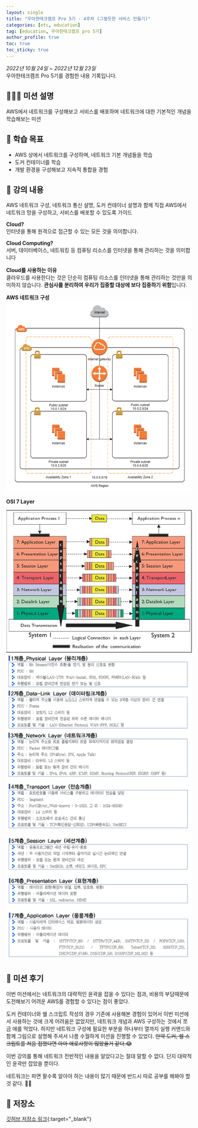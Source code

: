 ```yaml
---
layout: single
title: "우아한테크캠프 Pro 5기 - 4주차 (그럴듯한 서비스 만들기)"
categories: [etc, education]
tag: [education, 우아한테크캠프 pro 5기]
author_profile: true
toc: true
toc_sticky: true
---
```


*2022년 10월 24일 ~ 2022년 12월 23일*  
우아한테크캠프 Pro 5기를 경험한 내용 기록입니다.

## 🙇🏻‍♂️ 미션 설명
AWS에서 네트워크를 구성해보고 서비스를 배포하며 네트워크에 대한 기본적인 개념을 학습해보는 미션

## 🎯 학습 목표
- AWS 상에서 네트워크를 구성하며, 네트워크 기본 개념들을 학습
- 도커 컨테이너를 학습
- 개발 환경을 구성해보고 지속적 통합을 경험

## 📖 강의 내용
AWS 네트워크 구성, 네트워크 통신 설명, 도커 컨테이너 설명과 함께 직접 AWS에서 네트워크 망을 구성하고, 서비스를 배포할 수 있도록 가이드

**Cloud?**  
인터넷을 통해 원격으로 접근할 수 있는 모든 것을 의미합니다. 

**Cloud Computing?**  
서버, 데이터베이스, 네트워킹 등 컴퓨팅 리소스를
인터넷을 통해 관리하는 것을 의미합니다

**Cloud를 사용하는 이유**  
클라우드를 사용한다는 것은 단순히 컴퓨팅 리소스를 인터넷을 통해 관리하는 것만을 의미하지 않습니다. **관심사를 분리하여 우리가 집중할 대상에 보다 집중하기 위함**입니다.

**AWS 네트워크 구성**
![aws_network](/assets/images/posts/aws_network.png)

**OSI 7 Layer**  

![osi_7](/assets/images/posts/osi_7.jpeg)
![osi_7_description](/assets/images/posts/osi_7_description.png)


## 📝 미션 후기
이번 미션에서는 네트워크의 대략적인 윤곽을 잡을 수 있다는 점과, 비용의 부담때문에 도전해보기 어려운 AWS를 경험할 수 있다는 점이 좋았다.

도커 컨테이너와 쉘 스크립트 작성의 경우 기존에 사용해본 경험이 있어서 이번 미션에서 사용하는 것에 크게 어려움은 없었지만, 네트워크 개념과 AWS 구성하는 것에서 쪼금 애를 먹었다. 하지만 네트워크 구성에 필요한 부분을 하나부터 열까지 실행 커맨드와 함께 그림으로 설명해 주셔서 나름 수월하게 미션을 진행할 수 있었다. ~~만약 도커, 쉘 스크립트를 처음 접했다면 아마 애로사항이 많았을거 같다.😂~~

이번 강의를 통해 네트워크 전반적인 내용을 알았다고는 절대 말할 수 없다. 단지 대략적인 윤곽만 잡았을 뿐이다.  

네트워크는 파면 팔수록 알아야 하는 내용이 많기 때문에 반드시 따로 공부를 해봐야 할 것 같다. 📖🔎

## 💾 저장소
[깃허브 저장소 링크](https://github.com/sangjaeoh/infra-subway-deploy/tree/step3){:target="_blank"}

